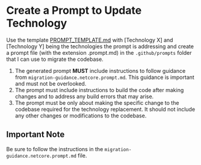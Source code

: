 # Create a Prompt to Update Technology

Use the template [PROMPT_TEMPLATE.md](PROMPT_TEMPLATE.md) with [Technology X] and [Technology Y] being the technologies the prompt is addressing and create a prompt file (with the extension .prompt.md) in the `.github/prompts` folder that I can use to migrate the codebase. 

1. The generated prompt **MUST** include instructions to follow guidance from `migration-guidance.netcore.prompt.md`. This guidance is important and must not be overlooked.
1. The prompt must include instructions to build the code after making changes and to address any build errors that may arise.
1. The prompt must be only about making the specific change to the codebase required for the technology replacement. It should not include any other changes or modifications to the codebase.

## Important Note

Be sure to follow the instructions in the `migration-guidance.netcore.prompt.md` file.
